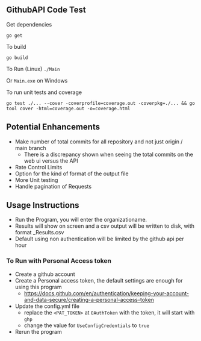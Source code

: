## GithubAPI Code Test

Get dependencies

`go get`

To build

`go build`

To Run (Linux)
`./Main`

Or `Main.exe` on Windows

To run unit tests and coverage

`go test ./... --cover -coverprofile=coverage.out -coverpkg=./... && go tool cover -html=coverage.out -o=coverage.html`

## Potential Enhancements

* Make number of total commits for all repository and not just origin / main branch
  * There is a discrepancy shown when seeing the total commits on the web ui versus the API
* Rate Control Limits
* Option for the kind of format of the output file
* More Unit testing
* Handle pagination of Requests


## Usage Instructions

* Run the Program, you will enter the organizationame.
* Results will show on screen and a csv output will be written to disk, with format <OrganizationName>_Results<timstamp>.csv
* Default using non authentication will be limited by the github api per hour 

### To Run with Personal Access token

* Create a github account
* Create a Personal access token, the default settings are enough for using this program
  * https://docs.github.com/en/authentication/keeping-your-account-and-data-secure/creating-a-personal-access-token
* Update the config.yml file
  * replace the `<PAT_TOKEN>` at `OAuthToken` with the token, it will start with `ghp` 
  * change the value for `UseConfigCredentials` to `true`
* Rerun the program 

